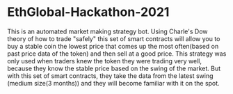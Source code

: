 # EthGlobal-Hackathon-2021
This is an automated market making strategy bot. Using Charle's Dow theory of how to trade "safely" this set of smart contracts will allow you to buy a stable coin the lowest price that comes up the most often(based on past price data of the token) and then sell at a good price. This strategy was only used when traders knew the token they were trading very well, because they know the stable price based on the swing of the market. But with this set of smart contracts, they take the data from the latest swing (medium size(3 months)) and they will become familiar with it on the spot.
